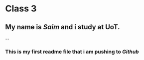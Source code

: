 # Class 3 
## My name is *Saim* and i study at **UoT**.
--
### This is my first readme file that i am pushing to *Github*
